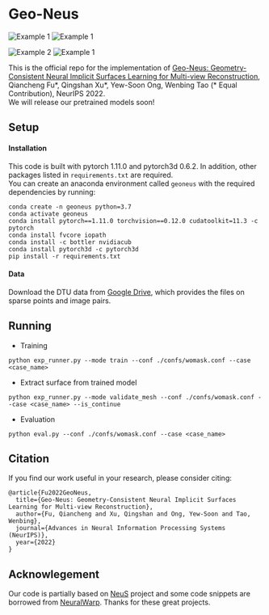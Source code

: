 # Geo-Neus
![Example 1](media/scan24.gif)
![Example 1](media/scan40.gif)

![Example 2](media/scan63.gif)
![Example 1](media/scan110.gif)

This is the official repo for the implementation of [Geo-Neus: Geometry-Consistent Neural Implicit Surfaces Learning for Multi-view Reconstruction](https://arxiv.org/abs/2205.15848), Qiancheng Fu*, Qingshan Xu*, Yew-Soon Ong, Wenbing Tao (* Equal Contribution), NeurIPS 2022.  
We will release our pretrained models soon!

## Setup
#### Installation  
This code is built with pytorch 1.11.0 and pytorch3d 0.6.2. In addition, other packages listed in `requirements.txt` are required.  
You can create an anaconda environment called `geoneus` with the required dependencies by running:
```  
conda create -n geoneus python=3.7  
conda activate geoneus  
conda install pytorch==1.11.0 torchvision==0.12.0 cudatoolkit=11.3 -c pytorch  
conda install fvcore iopath  
conda install -c bottler nvidiacub  
conda install pytorch3d -c pytorch3d  
pip install -r requirements.txt  
```  
#### Data  
Download the DTU data from [Google Drive](https://drive.google.com/drive/folders/1p7Vq6VAm1g_qCJcHLeXeGXc0qEkO4Rme?usp=sharing), which provides the files on sparse points and image pairs. 
## Running 
* Training  
```
python exp_runner.py --mode train --conf ./confs/womask.conf --case <case_name>
```  
* Extract surface from trained model
```
python exp_runner.py --mode validate_mesh --conf ./confs/womask.conf --case <case_name> --is_continue
```
* Evaluation
```
python eval.py --conf ./confs/womask.conf --case <case_name>
```
## Citation
If you find our work useful in your research, please consider citing:
```
@article{Fu2022GeoNeus,  
  title={Geo-Neus: Geometry-Consistent Neural Implicit Surfaces Learning for Multi-view Reconstruction}, 
  author={Fu, Qiancheng and Xu, Qingshan and Ong, Yew-Soon and Tao, Wenbing}, 
  journal={Advances in Neural Information Processing Systems (NeurIPS)},
  year={2022}
}
```
## Acknowlegement
Our code is partially based on [NeuS](https://github.com/Totoro97/NeuS) project and some code snippets are borrowed from [NeuralWarp](https://github.com/fdarmon/NeuralWarp). Thanks for these great projects.
